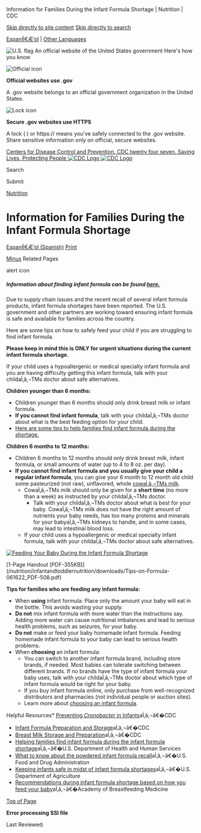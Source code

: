 





















Information for Families During the Infant Formula Shortage \| Nutrition \| CDC
 
 











 




[Skip directly to site content](#content)
[Skip directly to search](#headerSearch)


[EspanIÌ€Æ’ol](/spanish/) \| 
[Other Languages](https://wwwn.cdc.gov/pubs/other-languages/)



![U.S. flag](/TemplatePackage/4.0/assets/imgs/uswds/us_flag_small.png)
An official website of the United States government Here's how you know 



![Official icon](/TemplatePackage/4.0/assets/imgs/uswds/icon-dot-gov.svg)



**Official websites use .gov**


A .gov website belongs to an official government organization in the United States.







![Lock icon](/TemplatePackage/4.0/assets/imgs/uswds/icon-https.svg)



**Secure .gov websites use HTTPS**


A lock (  ) or https:// means you've safely connected to the .gov website. Share sensitive information only on official, secure websites.








 



[Centers for Disease Control and Prevention. CDC twenty four seven. Saving Lives, Protecting People
![CDC Logo](/TemplatePackage/4.0/assets/imgs/logo/logo-notext.svg)
![CDC Logo](/TemplatePackage/4.0/assets/imgs/logo/logo-notext.svg)](https://www.cdc.gov/)





Search









Submit

















 [Nutrition](/nutrition/php/about/index.html)









 











Information for Families During the Infant Formula Shortage
===========================================================

 
[EspanIÌ€Æ’ol (Spanish)](/nutrition/infantandtoddlernutrition/formula-feeding/escasez-de-formula-infantil.html) [Print](#print)



[Minus](#collapse_1181966a3b04d52a46)
Related Pages










alert icon



##### Information about finding infant formula can be found [here.](https://www.hhs.gov/formula/index.html)




Due to supply chain issues and the recent recall of several infant formula products, infant formula shortages have been reported. The U.S. government and other partners are working toward ensuring infant formula is safe and available for families across the country.


Here are some tips on how to safely feed your child if you are struggling to find infant formula.


**Please keep in mind this is ONLY for urgent situations during the current infant formula shortage.**


If your child uses a hypoallergenic or medical specialty infant formula and you are having difficulty getting this infant formula, talk with your childaÌ‚â‚¬TMs doctor about safe alternatives.


**Children younger than 6 months:** 


* Children younger than 6 months should only drink breast milk or infant formula.
* **If you cannot find infant formula**, talk with your childaÌ‚â‚¬TMs doctor about what is the best feeding option for your child.
* [Here are some tips to help families find infant formula during the shortage.](https://www.hhs.gov/formula/index.html)


**Children 6 months to 12 months:**


* Children 6 months to 12 months should only drink breast milk, infant formula, or small amounts of water (up to 4 to 8 oz. per day).
* **If you cannot find infant formula and you usually give your child a regular infant formula**, you can give your 6 month to 12 month old child some pasteurized (not raw), unflavored, whole [cowaÌ‚â‚¬TMs milk](https://www.healthychildren.org/English/tips-tools/ask-the-pediatrician/Pages/are-there-shortages-of-infant-formula-due-to-COVID-19.aspx).
	+ CowaÌ‚â‚¬TMs milk should only be given for a **short time** (no more than a week) as instructed by your childaÌ‚â‚¬TMs doctor.
		- Talk with your childaÌ‚â‚¬TMs doctor about what is best for your baby. CowaÌ‚â‚¬TMs milk does not have the right amount of nutrients your baby needs, has too many proteins and minerals for your babyaÌ‚â‚¬TMs kidneys to handle, and in some cases, may lead to intestinal blood loss.
	+ If your child uses a hypoallergenic or medical specialty infant formula, talk with your childaÌ‚â‚¬TMs doctor about safe alternatives.



[![Feeding Your Baby During the Infant Formula Shortage](/nutrition/infantandtoddlernutrition/downloads/infant-formula-shortage-508-medium.jpg?_=75799)](/nutrition/infantandtoddlernutrition/downloads/Tips-on-Formula-061622_PDF-508.pdf)

[1\-Page Handout \[PDF\-355KB]](/nutrition/infantandtoddlernutrition/downloads/Tips-on-Formula-061622_PDF-508.pdf)




**Tips for families who are feeding any infant formula:** 


* When **using** infant formula: Place only the amount your baby will eat in the bottle. This avoids wasting your supply.
* **Do not** mix infant formula with more water than the instructions say. Adding more water can cause nutritional imbalances and lead to serious health problems, such as seizures, for your baby.
* **Do not** make or feed your baby homemade infant formula. Feeding homemade infant formula to your baby can lead to serious health problems.
* When **choosing** an infant formula:
	+ You can switch to another infant formula brand, including store brands, if needed. Most babies can tolerate switching between different brands. If no brands have the type of infant formula your baby uses, talk with your childaÌ‚â‚¬TMs doctor about which type of infant formula would be right for your baby.
	+ If you buy infant formula online, only purchase from well\-recognized distributors and pharmacies (not individual people or auction sites).
	+ Learn more about [choosing an infant formula](/nutrition/InfantandToddlerNutrition/formula-feeding/index.html).


Helpful Resources* [Preventing *Cronobacter* in Infants](/cronobacter/prevention/index.html)aÌ‚â‚¬â€�CDC
* [Infant Formula Preparation and Storage](/nutrition/InfantandToddlerNutrition/formula-feeding/infant-formula-preparation-and-storage.html)aÌ‚â‚¬â€�CDC
* [Breast Milk Storage and Preparation](/breastfeeding/breast-milk-preparation-and-storage/handling-breastmilk.html)aÌ‚â‚¬â€�CDC
* [Helping families find infant formula during the infant formula shortage](https://www.hhs.gov/formula/index.html)aÌ‚â‚¬â€�U.S. Department of Health and Human Services
* [What to know about the powdered infant formula recall](https://www.fda.gov/consumers/powdered-infant-formula-recall-what-know)aÌ‚â‚¬â€�U.S. Food and Drug Administration
* [Keeping infants safe in midst of infant formula shortages](https://www.usda.gov/media/blog/2022/05/13/keeping-infants-safe-midst-formula-shortages)aÌ‚â‚¬â€�U.S. Department of Agriculture
* [Recommendations during infant formula shortage based on how you feed your baby](https://www.bfmed.org/index.php?option=com_content&view=article&id=190:statement-on-shortage-of-breastmilk-substitutes&catid=20:site-content)aÌ‚â‚¬â€�Academy of Breastfeeding Medicine


[Top of Page](#)






**Error processing SSI file**  






 Last Reviewed: